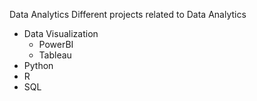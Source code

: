 Data Analytics
Different projects related to Data Analytics
- Data Visualization
  - PowerBI
  - Tableau
- Python
- R
- SQL

